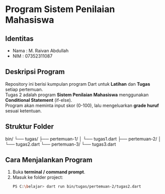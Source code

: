 # Program Sistem Penilaian Mahasiswa

## Identitas
- Nama : M. Raivan Abdullah
- NIM  : 07352311087

## Deskripsi Program
Repository ini berisi kumpulan program Dart untuk **Latihan** dan **Tugas** setiap pertemuan.  
Tugas 2 adalah program **Sistem Penilaian Mahasiswa** menggunakan **Conditional Statement** (if-else).  
Program akan meminta input skor (0-100), lalu mengeluarkan **grade huruf** sesuai ketentuan.

## Struktur Folder
bin/
└── tugas/
├── pertemuan-1/
│ └── tugas1.dart
├── pertemuan-2/
│ └── tugas2.dart
└── pertemuan-3/
└── tugas3.dart


## Cara Menjalankan Program
1. Buka **terminal / command prompt**.
2. Masuk ke folder project:
   ```bash
   PS C:\belajar> dart run bin/tugas/pertemuan-2/tugas2.dart
   


